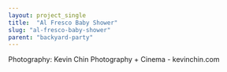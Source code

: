 ```yaml
---
layout: project_single
title:  "Al Fresco Baby Shower"
slug: "al-fresco-baby-shower"
parent: "backyard-party"
---
```

Photography: Kevin Chin Photography + Cinema - kevinchin.com